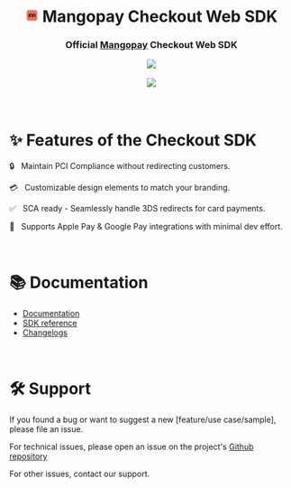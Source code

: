 <div align="center">

<h1>
<img src="https://github.com/Mangopay/mangopay-checkout-web/blob/main/images/mangopay-logo.png?raw=true" height="24px"> Mangopay Checkout Web SDK</h1>

<h3>Official <a href="https://mangopay.com">Mangopay</a> Checkout Web SDK</h3>

<p>
<img src="https://img.shields.io/npm/v/@mangopay/checkout-sdk" />
</p>

<img src="https://blog.mangopay.com/hubfs/Desktop%20-%201032x480@2x-3.png" width="50%"/>

</div>

<br/>
<br/>

# ✨ Features of the Checkout SDK

🔒 &nbsp; Maintain PCI Compliance without redirecting customers.

💳 &nbsp; Customizable design elements to match your branding.

✅ &nbsp; SCA ready - Seamlessly handle 3DS redirects for card payments.

📱 &nbsp; Supports Apple Pay & Google Pay integrations with minimal dev effort.

<br/>

# 📚 Documentation

- [Documentation](https://mangopay.com/docs)
- [SDK reference](https://mangopay.com/docs/sdk/checkout-web)
- [Changelogs](https://github.com/Mangopay/mangopay-checkout-web/blob/main/CHANGELOG.md)

<br/>

# 🛠️ Support

If you found a bug or want to suggest a new [feature/use case/sample], please file an issue.

For technical issues, please open an issue on the project's [Github repository](https://github.com/Mangopay/mangopay-checkout-web/)

For other issues, contact our support.

<br/>
